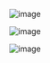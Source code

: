 ![image](https://github.com/user-attachments/assets/3647d82f-58fe-44f9-bd64-a68206812e04)

![image](https://github.com/user-attachments/assets/f190a7f3-8566-4084-89b8-61f7c555f72e)

![image](https://github.com/user-attachments/assets/ae7c614a-fb9c-4f82-bd92-921afb959020)